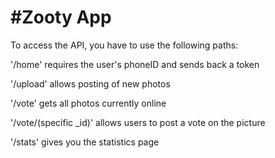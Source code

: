 #Zooty App
==========

To access the API, you have to use the following paths:

'/home' requires the user's phoneID and sends back a token

'/upload' allows posting of new photos

'/vote' gets all photos currently online

'/vote/(specific _id)' allows users to post a vote on the picture

'/stats' gives you the statistics page